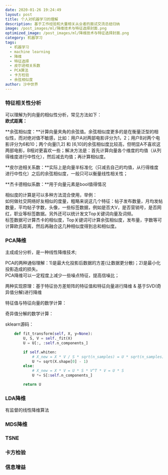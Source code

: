 ```yaml
---
date: 2020-01-26 19:24:49
layout: post
title: 个人对机器学习的理解
description: 基于工作经验和大量相关从业者的面试交流总结归纳
image: /post_images/ml/降维技术与特征选择封面.png
optimized_image: /post_images/ml/降维技术与特征选择封面.png
category: 机器学习
tags:
  - 机器学习
  - machine learning
  - 降维
  - 特征选择
  - 皮尔逊相关系数
  - PCA算法
  - 卡方检验
  - 余弦相似度
author: 沙中世界
---
```


### 特征相关性分析
可以理解为列向量的相似性分析，常见方法如下：<br>
**欧式距离：**

**余弦相似度：**计算向量夹角的余弦值。余弦相似度更多的是在衡量泛型的相似性，而对绝对值不敏感，比如：用户A对两部电影评分为1，2；用户B对两个电影评分为6和10；两个向量[1,2] 和 [6,10]的余弦相似度比较高，但明显A不喜欢这两部电影，B相对更喜欢一些；解决方法是：首先计算向量各个维度的均值（从列得维度进行中性化），然后减去均值；再计算相似度。

**皮尔逊相关系数：**实际上是向量半标准化（只减去自己的均值，从行得维度进行中性化）之后的余弦相似度，一般只可以衡量线性相关性；

**杰卡德相似系数：**用于向量元素是bool值得情况

相似度的计算是可以多种方法混合使用，举例：<br>
如何做社交网络好友相似的度量，粗略来说这几个特征：帖子发布数量，月均发帖数量，平均帖子字数，头像，一些标签数据，例如是否大V，是否营销号，是否网红，职业等标签数据。另外还可以统计发文Top关键词向量及词频。<br>
标签数据可计算杰卡的相似度，Top关键词可计算余弦相似度，发布量，字数等可计算欧氏距离，然后再融合这几种相似度得到总和相似度。


### PCA降维
主成成分分析，是一种线性降维技术;

PCA的两种通俗理解：1)是最大化投影后数据的方差(让数据更分散)；2)是最小化投影造成的损失。<br>
PCA降维可以一定程度上减少一些噪点特征，提高信噪比；

两种实现原理：基于特征协方差矩阵的特征值和特征向量进行降维 & 基于SVD(奇异值分解)进行降维

特征值与特征向量的数学计算：

奇异值分解的数学计算：

sklearn源码：
```Python
    def fit_transform(self, X, y=None):
        U, S, V = self._fit(X)
        U = U[:, :self.n_components_]

        if self.whiten:
            # X_new = X * V / S * sqrt(n_samples) = U * sqrt(n_samples)
            U *= sqrt(X.shape[0] - 1)
        else:
            # X_new = X * V = U * S * V^T * V = U * S
            U *= S[:self.n_components_]

        return U
```

### LDA降维
有监督的线性降维算法

### MDS降维

### TSNE

### 卡方检验

### 信息增益
